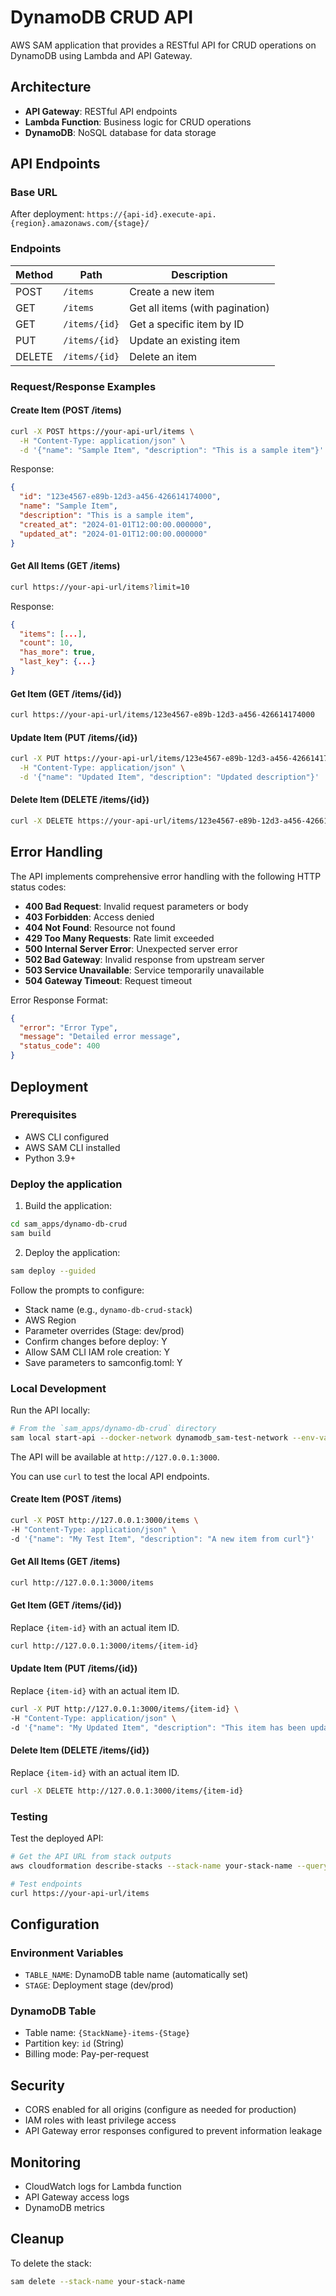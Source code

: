 # DynamoDB CRUD API

AWS SAM application that provides a RESTful API for CRUD operations on DynamoDB using Lambda and API Gateway.

## Architecture

- **API Gateway**: RESTful API endpoints
- **Lambda Function**: Business logic for CRUD operations
- **DynamoDB**: NoSQL database for data storage

## API Endpoints

### Base URL
After deployment: `https://{api-id}.execute-api.{region}.amazonaws.com/{stage}/`

### Endpoints

| Method | Path | Description |
|--------|------|-------------|
| POST | `/items` | Create a new item |
| GET | `/items` | Get all items (with pagination) |
| GET | `/items/{id}` | Get a specific item by ID |
| PUT | `/items/{id}` | Update an existing item |
| DELETE | `/items/{id}` | Delete an item |

### Request/Response Examples

#### Create Item (POST /items)
```bash
curl -X POST https://your-api-url/items \
  -H "Content-Type: application/json" \
  -d '{"name": "Sample Item", "description": "This is a sample item"}'
```

Response:
```json
{
  "id": "123e4567-e89b-12d3-a456-426614174000",
  "name": "Sample Item",
  "description": "This is a sample item",
  "created_at": "2024-01-01T12:00:00.000000",
  "updated_at": "2024-01-01T12:00:00.000000"
}
```

#### Get All Items (GET /items)
```bash
curl https://your-api-url/items?limit=10
```

Response:
```json
{
  "items": [...],
  "count": 10,
  "has_more": true,
  "last_key": {...}
}
```

#### Get Item (GET /items/{id})
```bash
curl https://your-api-url/items/123e4567-e89b-12d3-a456-426614174000
```

#### Update Item (PUT /items/{id})
```bash
curl -X PUT https://your-api-url/items/123e4567-e89b-12d3-a456-426614174000 \
  -H "Content-Type: application/json" \
  -d '{"name": "Updated Item", "description": "Updated description"}'
```

#### Delete Item (DELETE /items/{id})
```bash
curl -X DELETE https://your-api-url/items/123e4567-e89b-12d3-a456-426614174000
```

## Error Handling

The API implements comprehensive error handling with the following HTTP status codes:

- **400 Bad Request**: Invalid request parameters or body
- **403 Forbidden**: Access denied
- **404 Not Found**: Resource not found
- **429 Too Many Requests**: Rate limit exceeded
- **500 Internal Server Error**: Unexpected server error
- **502 Bad Gateway**: Invalid response from upstream server
- **503 Service Unavailable**: Service temporarily unavailable
- **504 Gateway Timeout**: Request timeout

Error Response Format:
```json
{
  "error": "Error Type",
  "message": "Detailed error message",
  "status_code": 400
}
```

## Deployment

### Prerequisites
- AWS CLI configured
- AWS SAM CLI installed
- Python 3.9+

### Deploy the application

1. Build the application:
```bash
cd sam_apps/dynamo-db-crud
sam build
```

2. Deploy the application:
```bash
sam deploy --guided
```

Follow the prompts to configure:
- Stack name (e.g., `dynamo-db-crud-stack`)
- AWS Region
- Parameter overrides (Stage: dev/prod)
- Confirm changes before deploy: Y
- Allow SAM CLI IAM role creation: Y
- Save parameters to samconfig.toml: Y

### Local Development

Run the API locally:
```bash
# From the `sam_apps/dynamo-db-crud` directory
sam local start-api --docker-network dynamodb_sam-test-network --env-vars test/env.json
```

The API will be available at `http://127.0.0.1:3000`.

You can use `curl` to test the local API endpoints.

#### Create Item (POST /items)
```bash
curl -X POST http://127.0.0.1:3000/items \
-H "Content-Type: application/json" \
-d '{"name": "My Test Item", "description": "A new item from curl"}'
```

#### Get All Items (GET /items)
```bash
curl http://127.0.0.1:3000/items
```

#### Get Item (GET /items/{id})
Replace `{item-id}` with an actual item ID.
```bash
curl http://127.0.0.1:3000/items/{item-id}
```

#### Update Item (PUT /items/{id})
Replace `{item-id}` with an actual item ID.
```bash
curl -X PUT http://127.0.0.1:3000/items/{item-id} \
-H "Content-Type: application/json" \
-d '{"name": "My Updated Item", "description": "This item has been updated"}'
```

#### Delete Item (DELETE /items/{id})
Replace `{item-id}` with an actual item ID.
```bash
curl -X DELETE http://127.0.0.1:3000/items/{item-id}
```

### Testing

Test the deployed API:
```bash
# Get the API URL from stack outputs
aws cloudformation describe-stacks --stack-name your-stack-name --query 'Stacks[0].Outputs'

# Test endpoints
curl https://your-api-url/items
```

## Configuration

### Environment Variables
- `TABLE_NAME`: DynamoDB table name (automatically set)
- `STAGE`: Deployment stage (dev/prod)

### DynamoDB Table
- Table name: `{StackName}-items-{Stage}`
- Partition key: `id` (String)
- Billing mode: Pay-per-request

## Security

- CORS enabled for all origins (configure as needed for production)
- IAM roles with least privilege access
- API Gateway error responses configured to prevent information leakage

## Monitoring

- CloudWatch logs for Lambda function
- API Gateway access logs
- DynamoDB metrics

## Cleanup

To delete the stack:
```bash
sam delete --stack-name your-stack-name
